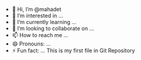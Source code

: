 - 👋 Hi, I’m @mahadet
- 👀 I’m interested in ...
- 🌱 I’m currently learning ...
- 💞️ I’m looking to collaborate on ...
- 📫 How to reach me ...
- 😄 Pronouns: ...
- ⚡ Fun fact: ...
This is my first file in Git Repository
<!---
mahadet/mahadet is a ✨ special ✨ repository because its `README.md` (this file) appears on your GitHub profile.
You can click the Preview link to take a look at your changes.
--->
